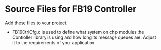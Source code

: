 # Source Files for FB19 Controller

Add these files to your project.

* FB19CtrlCfg.c is used to define what system on chip modules the Controller library is using and how long its message queues are. Adjust it to the requirements of your application.
